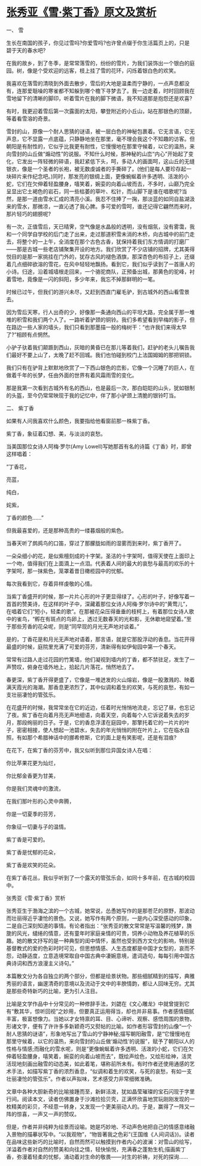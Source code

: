 # [张秀亚《雪·紫丁香》原文及赏析](https://www.vrrw.net/wx/8764.html)

一、 雪

生长在南国的孩子，你见过雪吗?你爱雪吗?也许曾点缀于你生活篇页上的，只是碧于天的春水吧?

在我的故乡，到了冬季，是常常落雪的，纷纷的雪片，为我们装饰出一个银白的庭园。树，像是个受欢迎的远客，枝上挂了雪的花环，闪烁着银白色的欢笑。

我喜欢在落雪的清晓到外面去散步，雪后的大地是温柔而宁静的，一点声息都没有，连那爱聒噪的寒雀都不知躲到哪个檐下寻梦去了。我一边走着，时时回顾我在雪地留下的清晰的脚印，听着雪片在我的脚下微语，我不知道那是抱怨还是欢喜?

有时，我更迎着雪后第一次露面的太阳，攀登附近的小丘山，站在那银色的顶巅，等着看雪溶的奇景。

雪封的山，原像一个耐人思猜的谜语，被一层白色的神秘包裹着。它无言语，它无声息，它不显露一点底蕴，只静静地坐在那里，毫不理会我这个不知趣的访客。但朝阳是有耐性的，它似乎比我更有耐性，它慢慢地在那里守候着，以它的温热，来向雪封的山丘做“煽动性”的说服。不知什么时候，那神秘的山峦“内心”开始起了变化，它发出一阵轻微的碎语，我赶紧低下头，呵，多动人的画面呵，这山丘的无缝银衣，像是一个圣者的长袍，被无数虔诚者的手撕碎了。(他们是每人要珍存起一块碎片来作纪念吧。)同时，那发亮的银绸上面，更像蜿蜒着许多透明、活泼的小蛇，它们在欠伸着轻盈腰身，嘻笑着，婉娈的向着山坡而去，不多时，山巅乃完全呈显出它土褐色的岩石，同一些枯萎的草叶、松针，而山脚下是谁在唱歌呢?当然，是那一道由雪水汇成的清亮小溪。我忍不住捧了一掬，那淡蓝的如同自盐湖汲来的雪水，那微凉，一直沁透了我心脾。多可爱的雪呵，谁还记得它翩然而来时，那片轻巧的翅膀呢?



有一次，正值雪后，天已晴霁，空气像是水晶般的透明，没有烟氛，没有雾霭，我和一个同学自学校的后门走了出来，走过那道积雪未消的木桥，向古城中的前门走去，将整个的一上午，全消度在那个古色古香，犹保持着我们东方情调的打磨厂——那是古城一些老店铺聚集开设的地方。我们欣赏了不少店铺的招牌，尤其美得悦目的是那一家挑挂在门外的，犹存古风的褪色酒旗，那深杏色的布招子上，还缀着几点细碎欲溶的雪花，在风中轻轻地飘扬。看到它，我们似乎读到了一首唐人的小诗。归途，沿着城墙根走回来，一个骆驼商队，正预备出城，那黄色的驼峰，衬着雪地，竟像是一闪的斜阳，多少年来，我忘不掉那鲜明的一笔。

时候已过午，但我们的游兴未尽，又赶到西直门雇毛驴，到古城外的西山看雪景去。

因为雪后天寒，行人出奇的少，好像那一条通向西山的平坦大路，完全属于那一堆堆的积雪和我们两个人了。一路听着驴颈的铜铃。我们多希望看到早梅的影子，但在路边一些人家的墙头，我们只看到那墨描一般的梅树干：“也许我们来得太早了?”相顾有点惘然。

小驴子驮着我们颠踬到西山，灰暗的黄昏已在那儿等着我们，赶驴的老头儿嘱告我们最好不要上山了，太晚了赶不回城。我们也怕碰到校门上法国姆姆的那把铜锁。

我们只有在驴背上默默地欣赏了一下西山银色的峦影，它像一个沉睡了的巨人，在做着千年的长梦，任由外面的世界有着风霜雨雪的变化。

那是我第一次看到古城外有名的西山，也是最后一次，那白皑皑的山头，犹如银制的头盔，至今仍常常映现于我的记忆中，伴了那小驴颈上清脆的银铃叮当。

二、 紫丁香

如果有人问我喜欢什么颜色，我要指给他看窗前那一株紫丁香。

紫丁香，象征着幻想、美，与淡淡的哀愁。

当美国那位女诗人阿梅·罗尔(Amy Lowell)写她那首有名的诗篇《丁香》时，即曾这样唱着：

“丁香花，

亮蓝，

纯白，

姹紫，

丁香的颜色……”

但我最喜爱的，还是那种高贵的一缕暮烟般的紫色。

当春天听了鹧鸪鸟的口笛，穿过了那朦胧如雨的湿雾而到来时，紫丁香开了。

一朵朵细小的花，是似紫檀刻成的十字架。圣洁的十字架呵，值得天使在上面印上一个吻，值得我们在上面滴上一点泪。代表着人间的最大的哀愁与最高的欢乐的十字架呵，那一抹紫色，笼罩着昔日橄榄园中的忧郁。

每次我看到它，存着异样虔敬的心情。

当紫丁香盛开的时候，那一片片心形的叶子更显得绿了。心形的叶子，好像写着一首首的赞美诗，在这样的叶子中，深藏着那位女诗人阿梅·罗尔诗中的“黄莺儿”，在唱着它们“短小，轻柔的歌”。在那被花朵压得垂垂的枝柯上，有着那位女诗人歌中的雀鸟，“孵在有斑点的鸟卵上，透过无数春天的光和影，无休歇地窥望着。”至于那些芳香的花朵呢，则是“同早现的月光无声地对谈着。”

是的，丁香花是和月光无声地对语着，那言语，就是它那股浮动的香息。当花开得最盛的时候，庭院里充满了可爱的芬芳，清新得有如伊甸园中第一个春天。

常常有过路人走过花园的竹篱墙，他们凝视到墙内的丁香，都不禁驻足，发生了一声赞叹，俯身在墙外地上，拾起几片落花，悄然地去了。

春更深，紫丁香开得更盛了，它像是一堆迸发的火山熔岩，像是一股激溅的、映着满天霞光的海潮。那香息更浓烈了，其中似调和着生的欢笑，与死的哀愁，有如一支壮丽凄怆的管弦乐。

在花盛开的时候，我常常坐在它的近边，任着时光悄悄地流走，忘记了昼，也忘记了夜。紫丁香在向着月亮无声地细语，向着天空，向着每个人它诉说着失去的岁月，那段绚丽的日子。于是，它的香息浮漾在庭园中，那擎托着它的一片片的叶子，密密相接，使人想起一池碧水，失去的年光悄悄的附在叶片上，它在临水自照，有如那个希腊神话中的挪希修斯，它的面上是有笑影呢，还是有泪痕?

在花下，在紫丁香的芬芳中，我又似听到那位异国女诗人在唱：

你比苹果花更为灿烂，

你比郁金香更为甘美，

你是我们灵魂中的激流，

在我们那叶形的心灵中奔腾，

你是一切夏季的芬芳，

你象征一切妻与子的温情。

紫丁香是可爱的。

紫丁香是忧郁的花朵，

紫丁香是欢笑的花朵。

在紫丁香花丛，我似乎听到了一个露天的管弦乐会，如同十多年前，在古城的校园中。

张秀亚《雪·紫丁香》赏析

张秀亚生于渤海之滨的一个古城，她常说，怂恿她写作的是那苍茫的原野，那波动而壮丽得近乎凄怆的景色。又说，她写作有两个原则，一是内心深受感动的印象，二是自己深刻知道的事情。有论者指出：“张秀亚的散文常常是写温馨的残梦，旖旎的风光，缱绻的情意，还有童年时家庭亲情的可贵，饲养小动物及养花植草的乐趣。她的散文抒写的是一种典型的闺中情怀，虽然也受到西方文化的影响，特别是基督教式的爱的色彩时时可见，但思想情感、人生态度都是中国才女型的，哀而不怨，动静适度，立意造境常取自中国古典中凄婉意境，遣词造句，每每引用中国古典诗词和西方浪漫主义诗句。”

本篇散文分为各自独立的两个部分，但都是绘景状物。那些细腻精到的描写，典雅秀丽的语言，幽邃清奇的意境以及流动于文中的丰腴情韵，都让人回味无穷。尤其是那些奇特新巧的比喻，更为引人注目。

比喻是文学作品中十分常见的一种修辞手法，刘勰在《文心雕龙》中就曾提到它有“敷其华，惊听回视”之妙用，但要真正运用得当，却也并非易事。作者感情细腻丰富，极富想像力。当她以才女特禀的耳、目、心谛听、观察、感悟周围的景物，形诸文字，便有了许许多多新颖奇巧又熨帖的比喻。如作者形容雪封的山像“一个耐人思猜的谜语”，形象地写出了雪山的宁静神秘;描写朝阳融雪，是“它慢慢地在那里守候着，以它的温热，来向雪封的山丘做‘煽动性’的说服”，赋予了朝阳以人的性格与情感;而融化的雪水呢，则是“更像蜿蜒着许多透明、活泼的小蛇，它们在欠伸着轻盈腰身，嘻笑着，婉娈的向着山坡而去”，既绘声绘色，又绘形绘神，活灵活现地刻画出融雪的动态美，如此着笔，堪称前所未有。有时作者还使用通感的艺术手法，如描写紫丁香的浓烈香息，“似调和着生的欢笑，与死的哀愁，有如一支壮丽凄怆的管弦乐”。作者以声拟味，艺术感受力非常细微准确。

文章中各种大胆新奇的比喻接踵而至，新鲜活泼，犹如晶莹璀璨的宝石闪现于字里行间。阅读本文，读者仿佛置身于沙滩捡拾贝壳，正满怀欣喜地赏玩刚刚发现的一枚精美的彩贝，不经意一转身，又发现一个更美丽动人的。于是，赢得了一阵又一阵的惊喜，一声又一声的赞叹。

但是，作者并非纯粹为绘景而设喻。她是巧妙地、不动声色地把自己的情感意绪融入景物的描摹状写中。“以我观物”，“物皆著我之色彩”(王国维《人间词话》)。读者在品味这些新巧的比喻时，自然而然可以触摸到作者内心的波澜：对雪山的绘写，洋溢着作者对自然的赞美和向往之情，轻快愉悦，充满春之蓬勃生机;描画紫丁香，弥漫着轻柔的忧郁，涌动着对生命的敬畏——对生的祈祷，对死的探询……

